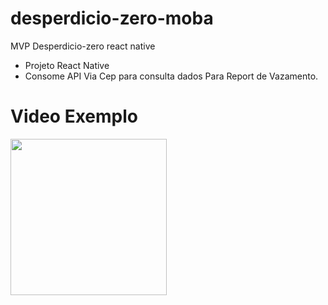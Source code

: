 # desperdicio-zero-moba
MVP Desperdicio-zero react native


 - Projeto React Native 
 - Consome API Via Cep para consulta dados Para Report de Vazamento.

 # Video Exemplo

<img src="screen.gif" width="250" />
